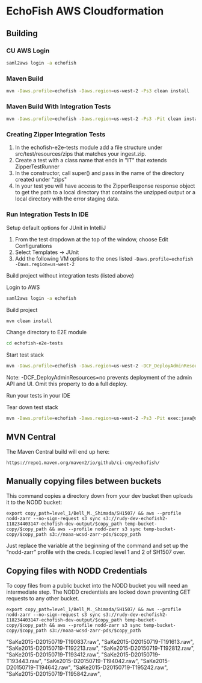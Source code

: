 # EchoFish AWS Cloudformation

## Building

### CU AWS Login
```bash
saml2aws login -a echofish
```

### Maven Build
```bash
mvn -Daws.profile=echofish -Daws.region=us-west-2 -Ps3 clean install 
```

### Maven Build With Integration Tests
```bash
mvn -Daws.profile=echofish -Daws.region=us-west-2 -Ps3 -Pit clean install 
```

### Creating Zipper Integration Tests

1. In the echofish-e2e-tests module add a file structure under src/test/resources/zips that matches
your ingest.zip.
1. Create a test with a class name that ends in "IT" that extends ZipperTestRunner
1. In the constructor, call super() and pass in the name of the directory created under "zips"
1. In your test you will have access to the ZipperResponse response object to get the path to a local
directory that contains the unzipped output or a local directory with the error staging data.


### Run Integration Tests In IDE

Setup default options for JUnit in IntelliJ
1. From the test dropdown at the top of the window, choose Edit Configurations
1. Select Templates -> JUnit
1. Add the following VM options to the ones listed ```-Daws.profile=echofish -Daws.region=us-west-2``` 

Build project without integration tests (listed above)

Login to AWS
```bash
saml2aws login -a echofish
```

Build project
```bash
mvn clean install
```

Change directory to E2E module
```bash
cd echofish-e2e-tests
```

Start test stack
```bash
mvn -Daws.profile=echofish -Daws.region=us-west-2 -DCF_DeployAdminResources=no -Ps3 -Pit exec:java@create-stack
```

Note: -DCF_DeployAdminResources=no prevents deployment of the admin API and UI. Omit this property to do a full deploy.

Run your tests in your IDE

Tear down test stack
```bash
mvn -Daws.profile=echofish -Daws.region=us-west-2 -Ps3 -Pit exec:java@delete-stack
```

## MVN Central
The Maven Central build will end up here:
```commandline
https://repo1.maven.org/maven2/io/github/ci-cmg/echofish/
```
## Manually copying files between buckets
This command copies a directory down from your dev bucket then uploads it to the NODD bucket:
```
export copy_path=level_1/Bell_M._Shimada/SH1507/ && aws --profile nodd-zarr --no-sign-request s3 sync s3://rudy-dev-echofish2-118234403147-echofish-dev-output/$copy_path temp-bucket-copy/$copy_path && aws --profile nodd-zarr s3 sync temp-bucket-copy/$copy_path s3://noaa-wcsd-zarr-pds/$copy_path
```
Just replace the variable at the beginning of the command and set up the “nodd-zarr” profile with the creds. I copied level 1 and 2 of SH1507 over.

## Copying files with NODD Credentials
To copy files from a public bucket into the NODD bucket you will need an intermediate step. The NODD credentials are locked down preventing GET requests to any other bucket.
```commandline
export copy_path=level_1/Bell_M._Shimada/SH1507/ && aws --profile nodd-zarr --no-sign-request s3 sync s3://rudy-dev-echofish2-118234403147-echofish-dev-output/$copy_path temp-bucket-copy/$copy_path && aws --profile nodd-zarr s3 sync temp-bucket-copy/$copy_path s3://noaa-wcsd-zarr-pds/$copy_path
```

"SaKe2015-D20150719-T190837.raw",
"SaKe2015-D20150719-T191613.raw",
"SaKe2015-D20150719-T192213.raw",
"SaKe2015-D20150719-T192812.raw",
"SaKe2015-D20150719-T193412.raw",
"SaKe2015-D20150719-T193443.raw",
"SaKe2015-D20150719-T194042.raw",
"SaKe2015-D20150719-T194642.raw",
"SaKe2015-D20150719-T195242.raw",
"SaKe2015-D20150719-T195842.raw",
